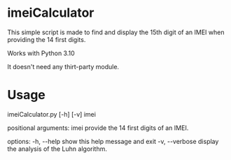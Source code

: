 # imeiCalculator
This simple script is made to find and display the 15th digit of an IMEI when providing the 14 first digits.

Works with Python 3.10

It doesn't need any thirt-party module.

# Usage
imeiCalculator.py [-h] [-v] imei

positional arguments:
  imei           provide the 14 first digits of an IMEI.

options:
  -h, --help     show this help message and exit
  -v, --verbose  display the analysis of the Luhn algorithm.



